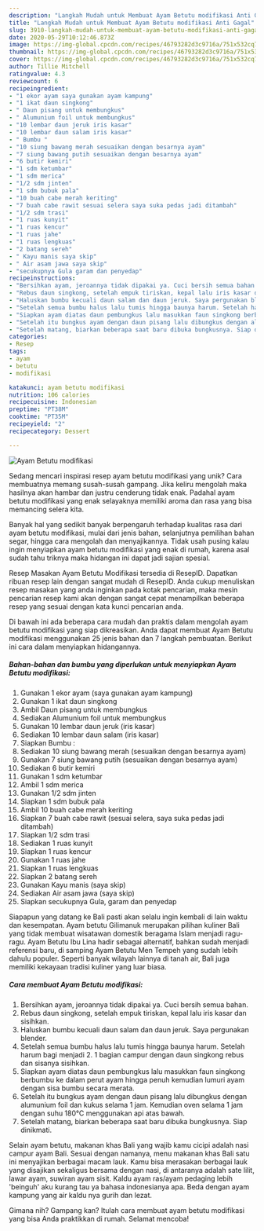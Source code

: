 ```yaml
---
description: "Langkah Mudah untuk Membuat Ayam Betutu modifikasi Anti Gagal"
title: "Langkah Mudah untuk Membuat Ayam Betutu modifikasi Anti Gagal"
slug: 3910-langkah-mudah-untuk-membuat-ayam-betutu-modifikasi-anti-gagal
date: 2020-05-29T10:12:46.873Z
image: https://img-global.cpcdn.com/recipes/46793282d3c9716a/751x532cq70/ayam-betutu-modifikasi-foto-resep-utama.jpg
thumbnail: https://img-global.cpcdn.com/recipes/46793282d3c9716a/751x532cq70/ayam-betutu-modifikasi-foto-resep-utama.jpg
cover: https://img-global.cpcdn.com/recipes/46793282d3c9716a/751x532cq70/ayam-betutu-modifikasi-foto-resep-utama.jpg
author: Tillie Mitchell
ratingvalue: 4.3
reviewcount: 6
recipeingredient:
- "1 ekor ayam saya gunakan ayam kampung"
- "1 ikat daun singkong"
- " Daun pisang untuk membungkus"
- " Alumunium foil untuk membungkus"
- "10 lembar daun jeruk iris kasar"
- "10 lembar daun salam iris kasar"
- " Bumbu "
- "10 siung bawang merah sesuaikan dengan besarnya ayam"
- "7 siung bawang putih sesuaikan dengan besarnya ayam"
- "6 butir kemiri"
- "1 sdm ketumbar"
- "1 sdm merica"
- "1/2 sdm jinten"
- "1 sdm bubuk pala"
- "10 buah cabe merah keriting"
- "7 buah cabe rawit sesuai selera saya suka pedas jadi ditambah"
- "1/2 sdm trasi"
- "1 ruas kunyit"
- "1 ruas kencur"
- "1 ruas jahe"
- "1 ruas lengkuas"
- "2 batang sereh"
- " Kayu manis saya skip"
- " Air asam jawa saya skip"
- "secukupnya Gula garam dan penyedap"
recipeinstructions:
- "Bersihkan ayam, jeroannya tidak dipakai ya. Cuci bersih semua bahan."
- "Rebus daun singkong, setelah empuk tiriskan, kepal lalu iris kasar dan sisihkan."
- "Haluskan bumbu kecuali daun salam dan daun jeruk. Saya pergunakan blender."
- "Setelah semua bumbu halus lalu tumis hingga baunya harum. Setelah harum bagi menjadi 2. 1 bagian campur dengan daun singkong rebus dan sisanya sisihkan."
- "Siapkan ayam diatas daun pembungkus lalu masukkan faun singkong berbumbu ke dalam perut ayam hingga penuh kemudian lumuri ayam dengan sisa bumbu secara merata."
- "Setelah itu bungkus ayam dengan daun pisang lalu dibungkus dengan alumunium foil dan kukus selama 1 jam. Kemudian oven selama 1 jam dengan suhu 180°C menggunakan api atas bawah."
- "Setelah matang, biarkan beberapa saat baru dibuka bungkusnya. Siap dinikmati."
categories:
- Resep
tags:
- ayam
- betutu
- modifikasi

katakunci: ayam betutu modifikasi 
nutrition: 106 calories
recipecuisine: Indonesian
preptime: "PT38M"
cooktime: "PT35M"
recipeyield: "2"
recipecategory: Dessert

---
```



![Ayam Betutu modifikasi](https://img-global.cpcdn.com/recipes/46793282d3c9716a/751x532cq70/ayam-betutu-modifikasi-foto-resep-utama.jpg)

Sedang mencari inspirasi resep ayam betutu modifikasi yang unik? Cara membuatnya memang susah-susah gampang. Jika keliru mengolah maka hasilnya akan hambar dan justru cenderung tidak enak. Padahal ayam betutu modifikasi yang enak selayaknya memiliki aroma dan rasa yang bisa memancing selera kita.

Banyak hal yang sedikit banyak berpengaruh terhadap kualitas rasa dari ayam betutu modifikasi, mulai dari jenis bahan, selanjutnya pemilihan bahan segar, hingga cara mengolah dan menyajikannya. Tidak usah pusing kalau ingin menyiapkan ayam betutu modifikasi yang enak di rumah, karena asal sudah tahu triknya maka hidangan ini dapat jadi sajian spesial.

Resep Masakan Ayam Betutu Modifikasi tersedia di ResepID. Dapatkan ribuan resep lain dengan sangat mudah di ResepID. Anda cukup menuliskan resep masakan yang anda inginkan pada kotak pencarian, maka mesin pencarian resep kami akan dengan sangat cepat menampilkan beberapa resep yang sesuai dengan kata kunci pencarian anda.


Di bawah ini ada beberapa cara mudah dan praktis dalam mengolah ayam betutu modifikasi yang siap dikreasikan. Anda dapat membuat Ayam Betutu modifikasi menggunakan 25 jenis bahan dan 7 langkah pembuatan. Berikut ini cara dalam menyiapkan hidangannya.

<!--inarticleads1-->

##### Bahan-bahan dan bumbu yang diperlukan untuk menyiapkan Ayam Betutu modifikasi:

1. Gunakan 1 ekor ayam (saya gunakan ayam kampung)
1. Gunakan 1 ikat daun singkong
1. Ambil  Daun pisang untuk membungkus
1. Sediakan  Alumunium foil untuk membungkus
1. Gunakan 10 lembar daun jeruk (iris kasar)
1. Sediakan 10 lembar daun salam (iris kasar)
1. Siapkan  Bumbu :
1. Sediakan 10 siung bawang merah (sesuaikan dengan besarnya ayam)
1. Gunakan 7 siung bawang putih (sesuaikan dengan besarnya ayam)
1. Sediakan 6 butir kemiri
1. Gunakan 1 sdm ketumbar
1. Ambil 1 sdm merica
1. Gunakan 1/2 sdm jinten
1. Siapkan 1 sdm bubuk pala
1. Ambil 10 buah cabe merah keriting
1. Siapkan 7 buah cabe rawit (sesuai selera, saya suka pedas jadi ditambah)
1. Siapkan 1/2 sdm trasi
1. Sediakan 1 ruas kunyit
1. Siapkan 1 ruas kencur
1. Gunakan 1 ruas jahe
1. Siapkan 1 ruas lengkuas
1. Siapkan 2 batang sereh
1. Gunakan  Kayu manis (saya skip)
1. Sediakan  Air asam jawa (saya skip)
1. Siapkan secukupnya Gula, garam dan penyedap


Siapapun yang datang ke Bali pasti akan selalu ingin kembali di lain waktu dan kesempatan. Ayam betutu Gilimanuk merupakan pilihan kuliner Bali yang tidak membuat wisatawan domestik beragama Islam menjadi ragu-ragu. Ayam Betutu Ibu Lina hadir sebagai alternatif, bahkan sudah menjadi referensi baru, di samping Ayam Betutu Men Tempeh yang sudah lebih dahulu populer. Seperti banyak wilayah lainnya di tanah air, Bali juga memiliki kekayaan tradisi kuliner yang luar biasa. 

<!--inarticleads2-->

##### Cara membuat Ayam Betutu modifikasi:

1. Bersihkan ayam, jeroannya tidak dipakai ya. Cuci bersih semua bahan.
1. Rebus daun singkong, setelah empuk tiriskan, kepal lalu iris kasar dan sisihkan.
1. Haluskan bumbu kecuali daun salam dan daun jeruk. Saya pergunakan blender.
1. Setelah semua bumbu halus lalu tumis hingga baunya harum. Setelah harum bagi menjadi 2. 1 bagian campur dengan daun singkong rebus dan sisanya sisihkan.
1. Siapkan ayam diatas daun pembungkus lalu masukkan faun singkong berbumbu ke dalam perut ayam hingga penuh kemudian lumuri ayam dengan sisa bumbu secara merata.
1. Setelah itu bungkus ayam dengan daun pisang lalu dibungkus dengan alumunium foil dan kukus selama 1 jam. Kemudian oven selama 1 jam dengan suhu 180°C menggunakan api atas bawah.
1. Setelah matang, biarkan beberapa saat baru dibuka bungkusnya. Siap dinikmati.


Selain ayam betutu, makanan khas Bali yang wajib kamu cicipi adalah nasi campur ayam Bali. Sesuai dengan namanya, menu makanan khas Bali satu ini menyajikan berbagai macam lauk. Kamu bisa merasakan berbagai lauk yang disajikan sekaligus bersama dengan nasi, di antaranya adalah sate lilit, lawar ayam, suwiran ayam sisit. Kaldu ayam ras/ayam pedaging lebih &#39;beinguh&#39; aku kurang tau ya bahasa indonesianya apa. Beda dengan ayam kampung yang air kaldu nya gurih dan lezat. 

Gimana nih? Gampang kan? Itulah cara membuat ayam betutu modifikasi yang bisa Anda praktikkan di rumah. Selamat mencoba!
